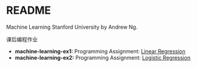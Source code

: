 # README

Machine Learning Stanford University by Andrew Ng.

课后编程作业

- __machine-learning-ex1:__ Programming Assignment: [Linear Regression](http://seyvoue.com/posts/91fff0b1/#more)
- __machine-learning-ex2:__ Programming Assignment: [Logistic Regression](http://seyvoue.com/posts/309c0b9e/#more)
